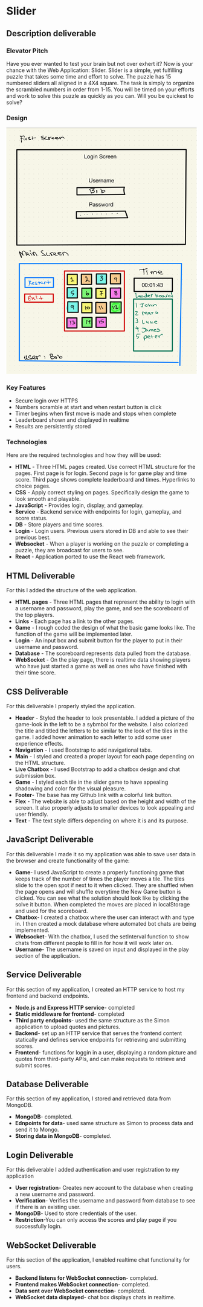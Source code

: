 # Slider
## Description deliverable
### Elevator Pitch
Have you ever wanted to test your brain but not over exhert it? Now is your chance with the Web Application: Slider.
Slider is a simple, yet fulfilling puzzle that takes some time and effort to solve. The puzzle has 15 numbered sliders all aligned in a 4X4 square. 
The task is simply to organize the scrambled numbers in order from 1-15. You will be timed on your efforts and work to solve this puzzle as quickly as you can.
Will you be quickest to solve?
### Design
![image of design of web application.](Cs260.png.png)

### Key Features
* Secure login over HTTPS
* Numbers scramble at start and when restart button is click
* Timer begins when first move is made and stops when complete
* Leaderboard shown and displayed in realtime
* Results are persistently stored

### Technologies
Here are the required technologies and how they will be used:
* **HTML** - Three HTML pages created. Use correct HTML structure for the pages. First page is for login. Second page is for game play and time score. Third page shows complete leaderboard and times. Hyperlinks to choice pages.
* **CSS** - Apply correct styling on pages. Specifically design the game to look smooth and playable.
* **JavaScript** - Provides login, display, and gameplay.
* **Service** - Backend service with endpoints for login, gameplay, and score status.
* **DB** - Store players and time scores.
* **Login** - Login users. Previous users stored in DB and able to see their previous best.
* **Websocket** - When a player is working on the puzzle or completing a puzzle, they are broadcast for users to see.
* **React** - Application ported to use the React web framework.

## HTML Deliverable
For this I added the structure of the web application.
* **HTML pages** - Three HTML pages that represent the ability to login with a username and password, play the game, and see the scoreboard of the top players.
* **Links** - Each page has a link to the other pages. 
* **Game** - I rough coded the design of what the basic game looks like. The function of the game will be implemented later.
* **Login** - An input box and submit button for the player to put in their username and password.
* **Database** - The scoreboard represents data pulled from the database.
* **WebSocket** - On the play page, there is realtime data showing players who have just started a game as well as ones who have finished with their time score.

## CSS Deliverable
For this deliverable I properly styled the application.
* **Header** - Styled the header to look presentable. I added a picture of the game-look in the left to be a sybmbol for the website. I also colorized the title and titled the letters to be similar to the look of the tiles in the game. I added hover animation to each letter to add some user experience effects.
* **Navigation** - I used Bootstrap to add navigational tabs. 
* **Main** - I styled and created a proper layout for each page depending on the HTML structure.
* **Live Chatbox** - I used Bootstrap to add a chatbox design and chat submission box. 
* **Game** - I styled each tile in the slider game to have appealing shadowing and color for the visual pleasure. 
* **Footer**- The base has my Github link with a colorful link button.
* **Flex** - The website is able to adjust based on the height and width of the screen. It also properly adjusts to smaller devices to look appealing and user friendly.
* **Text** - The text style differs depending on where it is and its purpose. 

## JavaScript Deliverable
For this deliverable I made it so my application was able to save user data in the browser and create functionality of the game:
* **Game**- I used JavaScript to create a properly functioning game that keeps track of the number of times the player moves a tile. The tiles slide to the open spot if next to it when clicked. They are shuffled when the page opens and will shuffle everytime the New Game button is clicked. You can see what the solution should look like by clicking the solve it button. When completed the moves are placed in localStorage and used for the scoreboard.
* **Chatbox**- I created a chatbox where the user can interact with and type in. I then created a mock database where automated bot chats are being implemented.
* **Websocket**- With the chatbox, I used the setInterval function to show chats from different people to fill in for how it will work later on.
* **Username**- The username is saved on input and displayed in the play section of the application.

## Service Deliverable
For this section of my application, I created an HTTP service to host my frontend and backend endpoints.
* **Node.js and Express HTTP service**- completed
* **Static middleware for frontend**- completed
* **Third party endpoints**- used the same structure as the Simon application to upload quotes and pictures.
* **Backend**- set up an HTTP service that serves the frontend content statically and defines service endpoints for retrieving and submitting scores.
* **Frontend**- functions for loggin in a user, displaying a random picture and quotes from third-party APIs, and can make requests to retrieve and submit scores.

## Database Deliverable
For this section of my application, I stored and retrieved data from MongoDB.
* **MongoDB**- completed.
* **Ednpoints for data**- used same structure as Simon to process data and send it to Mongo.
* **Storing data in MongoDB**- completed.

## Login Deliverable
For this deliverable I added authentication and user registration to my application
* **User registration**- Creates new account to the database when creating a new username and password.
* **Verification**- Verifies the username and password from database to see if there is an existing user.
* **MongoDB**- Used to store credentials of the user.
* **Restriction**-You can only access the scores and play page if you successfully login.

## WebSocket Deliverable
For this section of the application, I enabled realtime chat functionality for users.
* **Backend listens for WebSocket connection**- completed.
* **Frontend makes WebSocket connection**- completed.
* **Data sent over WebSocket connection**- completed.
* **WebSocket data displayed**- chat box displays chats in realtime.

